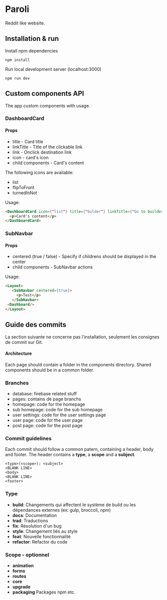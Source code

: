 # Paroli

Reddit like website.

## Installation & run

Install npm dependencies
```
npm install
```
Run local development server (localhost:3000)
```
npm run dev
```

## Custom components API

The app custom components with usage.

### DashboardCard

#### Props

* title - Card title
* linkTitle - Title of the clickable link
* link - Onclick destination link
* icon - card's icon
* child components - Card's content

The following icons are available:

- list
- flipToFront
- turnedInNot

Usage:

```html
<DashboardCard icon={"list"} title={"bulder"} linkTitle={"Go to builder"} link={"/builder"}>
  <p>Card's content</p>
</DashboardCard>
```

### SubNavbar

#### Props

 * centered (true / false) - Specify if childrens should be displayed in the center
 * child components - SubNavbar actions
 
 Usage:
 
 ```html
<Layout>
    <SubNavbar centered={true}>
      <p>Test</p>
    </SubNavbar>
  <Dashboard/>
</Layout>
```

## Guide des commits

La section suivante ne concerne pas l'installation, seulement les consignes de commit sur Git.

#### Architecture

Each page should contain a folder in the components directory. Shared components should be in a common folder.

### Branches

 - database: firebase related stuff
 - pages: contains de page branchs
 - homepage: code for the homepage
 - sub homepage: code for the sub homepage
 - user settings: code for the user settings page
 - user page: code for the user page
 - post page: code for the post page
 

### Commit guidelines

Each commit should follow a common patern, containing a header, body and footer. The header contains a <b>type</b>, a <b>scope</b> and a <b>subject</b>.

```
<type>(<scope>): <subject>
<BLANK LINE>
<body>
<BLANK LINE>
<footer>
```

### Type

- <b>build</b>:  Changements qui affectent le système de build ou les dépendances externes (ex: gulp, broccoli, npm)
- <b>docs</b>: Documentation
- <b>trad</b>: Traductions
- <b>fix</b>: Résolution d'un bug
- <b>style</b>: Changement liés au style
- <b>feat</b>: Nouvelle fonctionnalité
- <b>refactor</b>: Refactor du code

### Scope - optionnel

- <b>animation</b>
- <b>forms</b>
- <b>routes</b>
- <b>core</b>
- <b>upgrade</b>
- <b>packaging</b> Packages npm etc.
